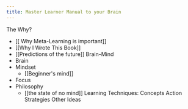```yaml
---
title: Master Learner Manual to your Brain
---
```

The Why?
- [[ Why Meta-Learning is important]]
- [[Why I Wrote This Book]]
- [[Predictions of the future]]
Brain-Mind
- Brain
- Mindset
	- [[Beginner's mind]]
- Focus
- Philosophy
	- [[the state of no mind]]
Learning Techniques:
Concepts
Action
Strategies
Other Ideas